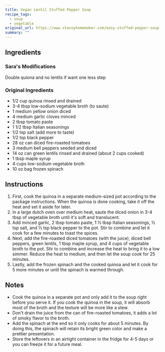 ```yaml
---
title: Vegan Lentil Stuffed Pepper Soup
recipe_tags:
  - soup
  - vegetable
original_url: https://www.staceyhomemaker.com/easy-stuffed-pepper-soup-recipe
summary: ""
---
```


## Ingredients

### Sara's Modifications

Double quiona and no lentils if want one less step

### Original Ingredients

* 1/2 cup quinoa rinsed and drained
* 3-4 tbsp low-sodium vegetable broth (to saute)
* 1 medium yellow onion diced
* 4 medium garlic cloves minced
* 2 tbsp tomato paste
* 1 1/2 tbsp Italian seasonings
* 1/2 tsp salt (add more to taste)
* 1/2 tsp black pepper
* 28 oz can diced fire-roasted tomatoes
* 3 medium bell peppers seeded and diced
* 14 oz can green lentils rinsed and drained (about 2 cups cooked)
* 1 tbsp maple syrup
* 4 cups low-sodium vegetable broth
* 10 oz bag frozen spinach

## Instructions

1. First, cook the quinoa in a separate medium-sized pot according to the package instructions. When the quinoa is done cooking, take it off the heat and set it aside for later.
1. In a large dutch oven over medium heat, saute the diced onion in 3-4 tbsp of vegetable broth until it's soft and translucent.
1. Add minced garlic, 2 tbsp tomato paste, 1 ½ tbsp Italian seasonings, ½ tsp salt, and ½ tsp black pepper to the pot. Stir to combine and let it cook for a few minutes to toast the spices.
1. Next, add the fire-roasted diced tomatoes (with the juice), diced bell peppers, green lentils, 1 tbsp maple syrup, and 4 cups of vegetable broth to the pot. Stir to combine and increase the heat to bring it to a low simmer. Reduce the heat to medium, and then let the soup cook for 25 minutes. 
1. Lastly, add the frozen spinach and the cooked quinoa and let it cook for 5 more minutes or until the spinach is warmed through. 

## Notes

* Cook the quinoa in a separate pot and only add it to the soup right before you serve it. If you cook the quinoa in the soup, it will absorb most of the broth and the texture will be more like a stew.
* Don't drain the juice from the can of fire-roasted tomatoes, it adds a lot of smoky flavor to the broth.
* Add the spinach at the end so it only cooks for about 5 minutes. By doing this, the spinach will retain its bright green color and make a prettier presentation. 
* Store the leftovers in an airtight container in the fridge for 4-5 days or you can freeze it for a future meal.
